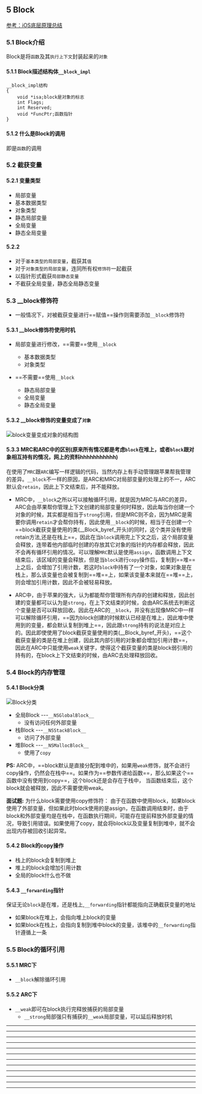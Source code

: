 ## 5 Block

[参考：iOS底层原理总结 ](https://juejin.im/post/5b0181e15188254270643e88#heading-22)

### 5.1 Block介绍

Block是将`函数`及其`执行上下文`封装起来的`对象`

#### 5.1.1 Block描述结构体`__block_impl`

	__block_impl结构
	{
		void *isa;block是对象的标志
		int Flags;
		int Reserved;
		void *FuncPtr;函数指针
	}

#### 5.1.2 什么是Block的调用

即是`函数`的调用

### 5.2 截获变量

#### 5.2.1 变量类型

- 局部变量
 - 基本数据类型
 - 对象类型
- 静态局部变量
- 全局变量
- 静态全局变量

#### 5.2.2

- 对于`基本类型的局部变量`，截获其`值`
- 对于`对象类型的局部变量`，连同所有权`修饰符`一起截获
- 以指针形式截获`局部静态变量`
- 不截获全局变量，静态全局静态变量


### 5.3 __block修饰符

- 一般情况下，对被截获变量进行==赋值==操作则需要添加`__block`修饰符

#### 5.3.1 __block修饰符使用时机

- 局部变量进行修改，==需要==使用`__block`
	- 基本数据类型
	- 对象类型

- ==不需要==使用`__block`
	- 静态局部变量
	- 全局变量
	- 静态全局变量

	
#### 5.3.2 __block修饰的变量变成了`对象`

![block变量变成对象的结构图](https://github.com/dannyCaiHaoming/MyGitProfject/blob/master/iOS%E9%9D%A2%E8%AF%95%E5%87%86%E5%A4%87/images/5/block%E5%8F%98%E9%87%8F%E5%8F%98%E6%88%90%E5%AF%B9%E8%B1%A1%E7%9A%84%E7%BB%93%E6%9E%84.png)


#### 5.3.3 MRC和ARC中的区别(原来所有情况都是考虑`block`在堆上，或者`block`跟对象相互持有的情况，网上的资料hhhhhhhhhhh)

在使用了`MRC`跟`ARC`编写一样逻辑的代码，当然内存上有手动管理跟苹果帮我管理的差异。`__block`不一样的原因，是ARC和MRC对局部变量的处理上的不一，ARC默认会`retain`，因此上下文结束后，并不能释放。

- MRC中，`__block`之所以可以接触循环引用，就是因为MRC与ARC的差异，ARC会由苹果帮你管理上下文创建的局部变量何时释放，因此每当你创建一个对象的时候，其实都是相当于`strong`引用，但是MRC则不会，因为MRC是需要你调用`retain`才会帮你持有，因此使用`__block`的时候，相当于在创建一个==block截获变量使用的类(\_\_Block\_byref\_开头)的同时，这个类并没有使用retain方法,还是在栈上==，因此在当`block`调用完上下文之后，这个局部变量会释放，连带着他内部临时创建的存放其它对象的指针的内存都会释放，因此不会再有循环引用的情况。可以理解`MRC`默认是使用`assign`，函数调用上下文结束后，该区域的变量会释放，但是当`block`进行`copy`操作后，复制到==堆==上之后，会增加了引用计数，若这时`block`中持有了一个对象，如果对象是在栈上，那么该变量也会被复制到==堆==上，如果该变量本来就在==堆==上，则会增加引用计数，因此不会被轻易释放。



- ARC中，由于苹果的强大，认为都能帮你管理所有内存的创建和释放，因此创建的变量都可以认为是`strong`，在上下文结束的时候，会由ARC系统去判断这个变量是否可以释放回收。因此在ARC的`__block`，并没有出现像MRC中一样可以解除循环引用，==因为block创建的时候默认已经是在堆上，因此堆中使用到的变量，都会默认复制到堆上==，因此跟`strong`持有的说法是对应上的。因此即使使用了block截获变量使用的类(\_\_Block\_byref\_开头)，==这个截获变量的类是在堆上创建，因此其内部引用的对象都会增加引用计数==，因此在ARC中只能使用`weak`关键字，使得这个截获变量的类是block弱引用的持有的，在block上下文结束的时候，由ARC去处理释放回收。



### 5.4 Block的内存管理

#### 5.4.1 Block分类

![Block分类](https://github.com/dannyCaiHaoming/MyGitProfject/blob/master/iOS%E9%9D%A2%E8%AF%95%E5%87%86%E5%A4%87/images/5/Block%E7%B1%BB%E5%9E%8B)

- 全局Block ---`__NSGlobalBlock__`
	- 没有访问任何外部变量
- 栈Block ---`__NSStackBlock__`
	- 访问了外部变量
- 堆Block ---`__NSMallocBlock__`
	- 使用了`copy`

**PS:** ARC中，==block默认是直接分配到堆中的，如果用`weak`修饰，就不会进行copy操作，仍然会在栈中==。如果作为==参数传递给函数==，那么如果这个==函数中没有使用到copy==，这个block还是会存在于栈中， 当函数结束后，这个block就会被释放，因此不需要使用weak。

**面试题:**  为什么block需要使用copy修饰符：
	由于在函数中使用block，如果block使用了外部变量，但如果此时block使用的是assign，在函数调用结束时，由于block和外部变量均是在栈中，在函数执行期间，可能存在提前释放外部变量的情况，导致引用错误。如果使用了copy，就会将block以及变量复制到堆中，就不会出现内存被回收引起异常。


#### 5.4.2 Block的copy操作

- 栈上的block会复制到堆上
- 堆上的block会增加引用计数
- 全局的block什么也不做

#### 5.4.3 `__forwarding`指针

保证无论`block`是在堆，还是栈上,`__forwarding`指针都能指向正确截获变量的地址

- 如果block在堆上，会指向堆上block的变量
- 如果block在栈上，会指向复制到堆中block的变量，该堆中的`__forwarding`指针遵循上一条



### 5.5 Block的循环引用

#### 5.5.1  MRC下

- `__block`解除循环引用

#### 5.5.2 ARC下

- `__weak`即可在block执行完释放捕获的局部变量
	- `__strong`局部强只有捕获的`__weak`局部变量，可以延后释放时机

----
----
----
----
----
----
----
----
----
----
----
----